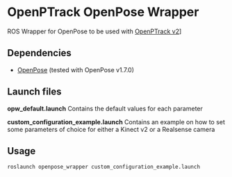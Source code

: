 # OpenPTrack OpenPose Wrapper
ROS Wrapper for OpenPose to be used with [OpenPTrack v2](https://github.com/unipd-rvlab/open_ptrack_v2)]

## Dependencies
* [OpenPose](https://github.com/CMU-Perceptual-Computing-Lab/openpose) (tested with OpenPose v1.7.0)


## Launch files
**opw\_default.launch**
Contains the default values for each parameter

**custom\_configuration\_example.launch**
Contains an example on how to set some parameters of choice for either a Kinect v2 or a Realsense camera


## Usage
```
roslaunch openpose_wrapper custom_configuration_example.launch
```

